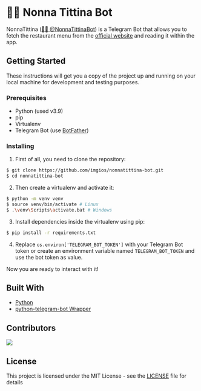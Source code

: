 # 👵🏼 Nonna Tittina Bot

NonnaTittina ([👵🏼 @NonnaTittinaBot](https://t.me/nonnatittinabot)) is a Telegram Bot that allows you to fetch the restaurant menu from the [official website](https://nonnatittina.eu/) and reading it within the app.

## Getting Started

These instructions will get you a copy of the project up and running on your local machine for development and testing purposes.

### Prerequisites

- Python (used v3.9)
- pip
- Virtualenv
- Telegram Bot (use [BotFather](https://t.me/botfather))

### Installing

1. First of all, you need to clone the repository:

```bash
$ git clone https://github.com/imgios/nonnatittina-bot.git
$ cd nonnatittina-bot
```

2. Then create a virtualenv and activate it:

```bash
$ python -m venv venv
$ source venv/bin/activate # Linux
$ .\venv\Scripts\activate.bat # Windows
```

3. Install dependencies inside the virtualenv using pip:

```bash
$ pip install -r requirements.txt
```

4. Replace `os.environ['TELEGRAM_BOT_TOKEN']` with your Telegram Bot token or create an environment variable named `TELEGRAM_BOT_TOKEN` and use the bot token as value.

Now you are ready to interact with it!

## Built With

* [Python](https://www.python.org/)
* [python-telegram-bot Wrapper](https://github.com/python-telegram-bot/python-telegram-bot)

## Contributors

<a href="https://github.com/imgios/nonnatittina-bot/graphs/contributors">
  <img src="https://contrib.rocks/image?repo=imgios/nonnatittina-bot" />
</a>

## License

This project is licensed under the MIT License - see the [LICENSE](LICENSE) file for details
